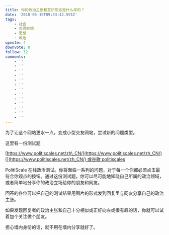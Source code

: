 ```yaml
---
title: 你的政治主张和意识形态是什么样的？
date: '2018-05-19T09:33:42.591Z'
tags:
    - 社会
    - 奇思妙想
    - 思想
    - 政治
upvote: 4
downvote: 0
follow: 32
comments:
    - ''
    - ''
    - ''
    - ''
    - ''
    - ''
    - ''
    - ''
    - ''
    - ''
    - ''
    - ''
    - ''
---
```


为了让这个网站更水一点，变成小型交友网站，尝试新的问题类型。

这里有一份测试题

[https://www.politiscales.net/zh\_CN/](https://www.politiscales.net/zh_CN/)[](https://www.politiscales.net/zh_CN/) 或谷歌 politiscales

PolitiScale 在线政治测试。你将面临一系列的问题，对于每一个你都必须点击最符合你观点的按钮。通过这份测试题，你可以尽可能地知晓自己所属的政治领域，或者简单地分享你的政治立场给你的朋友和网友。

  

回答的各位可以把自己的测试结果用图片的形式发到回复里与网友分享自己的政治主张。

如果发现回复者的政治主张和自己十分相似或正好向左或很有趣的话，你就可以试着加个关注做个朋友。

担心墙内身份的话，就不用在墙内分享就好了。
